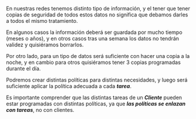 En nuestras redes tenemos distinto tipo de información, y el tener que tener copias de seguridad de todos estos datos no significa que debamos darles a todos el mismo tratamiento.

En algunos casos la información deberá ser guardada por mucho tiempo (meses o años), y en otros casos tras una semana los datos no tendrán validez y quisiéramos borrarlos.

Por otro lado, para un tipo de datos será suficiente con hacer una copia a la noche, y en cambio para otros quisiéramos tener 3 copias programadas durante el día.

Podremos crear distintas políticas para distintas necesidades, y luego será suficiente aplicar la política adecuada a cada ***tarea***.

Es importante comprender que las distintas tareas de un ***Cliente*** pueden estar programadas con distintas políticas, ya que ***las políticas se enlazan con tareas***, no con clientes.
